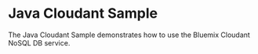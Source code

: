 # Java Cloudant Sample

The Java Cloudant Sample demonstrates how to use the Bluemix Cloudant NoSQL DB service.

